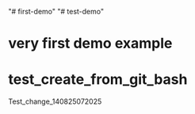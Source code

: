 "# first-demo" 
"# test-demo" 
# very first demo example
# test_create_from_git_bash

Test_change_140825072025
